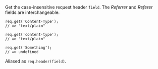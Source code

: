 Get the case-insensitive request header `field`. The *Referrer* and *Referer* fields are interchangeable.

```
req.get('Content-Type');
// => "text/plain"

req.get('content-type');
// => "text/plain"

req.get('Something');
// => undefined
```

Aliased as `req.header(field)`.
